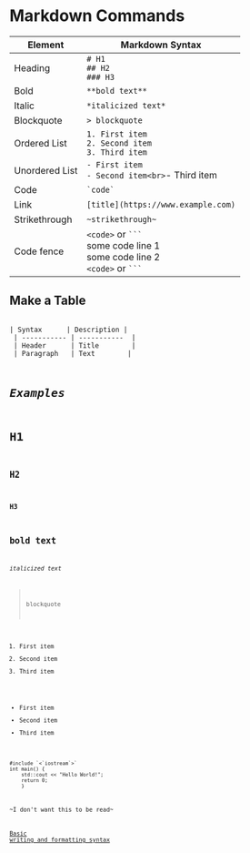 # **Markdown Commands**

|**Element**    | **Markdown Syntax**		    |
|---------------|-----------------------------------|
| Heading       | `# H1`<br>`## H2`<br>`### H3`	    |
| Bold	        | `**bold text**`		    |
| Italic        | `*italicized text*`		    |
| Blockquote    | `> blockquote`		    |
| Ordered List  | `1. First item`<br>`2. Second item`<br>`3. Third item` |
| Unordered List| `- First item`<br>`- Second item<br>`- Third item |
| Code 		| `` `code` ``			    |
| Link 		| `[title](https://www.example.com)`|	         
| Strikethrough	| `~strikethrough~`	   	    |
| Code fence	| `<code>` or `` ``` ``<br>some code line 1<br>some code line 2<br>`<code>` or `` ``` `` |

## Make a Table
<code>
| Syntax      | Description | <br> | ----------- | -----------  | <br> | Header      | Title        |<br> | Paragraph   | Text        |
<code>

# *Examples*
# H1
## H2
### H3
## **bold text**  
*italicized text*  
> blockquote
1. First item
2. Second item
3. Third item

- First item
- Second item
- Third item

```
#include `<`iostream`>`
int main() {
    std::cout << "Hello World!";
    return 0;
    }
```

~I don't want this to be read~

[Basic writing and formatting syntax](https://docs.github.com/en/get-started/writing-on-github/getting-started-with-writing-and-formatting-on-github/basic-writing-and-formatting-syntax)
